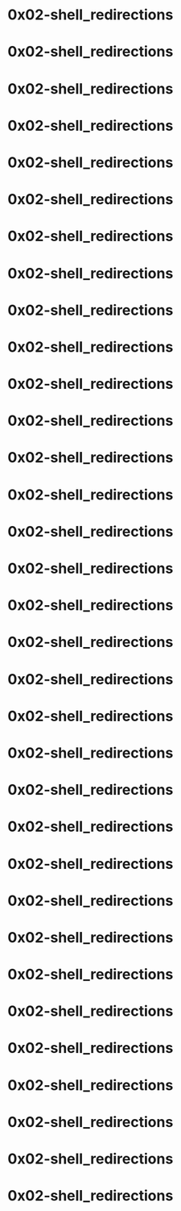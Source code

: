 # 0x02-shell_redirections
# 0x02-shell_redirections
# 0x02-shell_redirections
# 0x02-shell_redirections
# 0x02-shell_redirections
# 0x02-shell_redirections
# 0x02-shell_redirections
# 0x02-shell_redirections
# 0x02-shell_redirections
# 0x02-shell_redirections
# 0x02-shell_redirections
# 0x02-shell_redirections
# 0x02-shell_redirections
# 0x02-shell_redirections
# 0x02-shell_redirections
# 0x02-shell_redirections
# 0x02-shell_redirections
# 0x02-shell_redirections
# 0x02-shell_redirections
# 0x02-shell_redirections
# 0x02-shell_redirections
# 0x02-shell_redirections
# 0x02-shell_redirections
# 0x02-shell_redirections
# 0x02-shell_redirections
# 0x02-shell_redirections
# 0x02-shell_redirections
# 0x02-shell_redirections
# 0x02-shell_redirections
# 0x02-shell_redirections
# 0x02-shell_redirections
# 0x02-shell_redirections
# 0x02-shell_redirections
